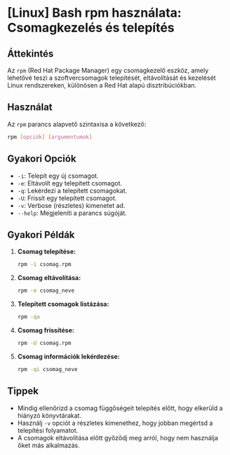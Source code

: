 # [Linux] Bash rpm használata: Csomagkezelés és telepítés

## Áttekintés
Az `rpm` (Red Hat Package Manager) egy csomagkezelő eszköz, amely lehetővé teszi a szoftvercsomagok telepítését, eltávolítását és kezelését Linux rendszereken, különösen a Red Hat alapú disztribúciókban.

## Használat
Az `rpm` parancs alapvető szintaxisa a következő:

```bash
rpm [opciók] [argumentumok]
```

## Gyakori Opciók
- `-i`: Telepít egy új csomagot.
- `-e`: Eltávolít egy telepített csomagot.
- `-q`: Lekérdezi a telepített csomagokat.
- `-U`: Frissít egy telepített csomagot.
- `-v`: Verbose (részletes) kimenetet ad.
- `--help`: Megjeleníti a parancs súgóját.

## Gyakori Példák
1. **Csomag telepítése:**
   ```bash
   rpm -i csomag.rpm
   ```

2. **Csomag eltávolítása:**
   ```bash
   rpm -e csomag_neve
   ```

3. **Telepített csomagok listázása:**
   ```bash
   rpm -qa
   ```

4. **Csomag frissítése:**
   ```bash
   rpm -U csomag.rpm
   ```

5. **Csomag információk lekérdezése:**
   ```bash
   rpm -qi csomag_neve
   ```

## Tippek
- Mindig ellenőrizd a csomag függőségeit telepítés előtt, hogy elkerüld a hiányzó könyvtárakat.
- Használj `-v` opciót a részletes kimenethez, hogy jobban megértsd a telepítési folyamatot.
- A csomagok eltávolítása előtt győződj meg arról, hogy nem használja őket más alkalmazás.